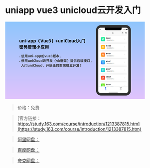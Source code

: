 # uniapp vue3 unicloud云开发入门

![img](../../../assets/study163/free/f8f6956b19c84a15a9d9484dc1a47f42.png)

> 价格：免费

> [官方链接：https://study.163.com/course/introduction/1213387815.htm](https://study.163.com/course/introduction/1213387815.htm)

> [阿里网盘：]()

> [百度网盘：]()

> [夸克网盘：]()

